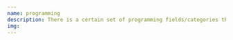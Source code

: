 ```yaml
---
name: programming
description: There is a certain set of programming fields/categories that I believe are currently distinct enough to have an independent programming language to represent them. Each is however, narrow enough that there is no need for more than one language.
img: 
---
```

